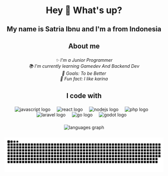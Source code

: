<h1 align="center">Hey 👋 What's up?</h1>

###

<h2 align="center">My name is Satria Ibnu and I'm a from Indonesia</h2>

###

<h2 align="center">About me</h2>

###

<h6 align="center">✨ I'm a Junior Programmer<br>📚 I'm currently learning Gamedev And Backend Dev<br>🎯 Goals: To be Better<br>🎲 Fun fact: I like karina</h6>

###

<h2 align="center">I code with</h2>

###

<div align="center">
  <img src="https://cdn.jsdelivr.net/gh/devicons/devicon/icons/javascript/javascript-original.svg" height="40" alt="javascript logo"  />
  <img width="12" />
  <img src="https://cdn.jsdelivr.net/gh/devicons/devicon/icons/react/react-original.svg" height="40" alt="react logo"  />
  <img width="12" />
  <img src="https://cdn.jsdelivr.net/gh/devicons/devicon/icons/nodejs/nodejs-original.svg" height="40" alt="nodejs logo"  />
  <img width="12" />
  <img src="https://cdn.jsdelivr.net/gh/devicons/devicon/icons/php/php-original.svg" height="40" alt="php logo"  />
  <img width="12" />
  <img src="https://cdn.jsdelivr.net/gh/devicons/devicon/icons/laravel/laravel-original.svg" height="40" alt="laravel logo"  />
  <img width="12" />
  <img src="https://cdn.jsdelivr.net/gh/devicons/devicon@latest/icons/go/go-original.svg"  height="40" alt="go logo" />
  <img width="12" />
  <img src="https://cdn.jsdelivr.net/gh/devicons/devicon@latest/icons/godot/godot-original.svg"  height="40" alt="godot logo" />
  <img width="12" />





</div>



###

 <div align="center">
    <img src="https://github-readme-stats.vercel.app/api/top-langs?username=Sanuuu24&locale=en&hide_title=false&layout=compact&card_width=320&langs_count=5&theme=dracula&hide_border=false" height="150" alt="languages graph"  />      

</div>


###
  




###



###

<picture align="center">

  
  <source media="(prefers-color-scheme: dark)" srcset="https://raw.githubusercontent.com/platane/platane/output/github-contribution-grid-snake-dark.svg">
  <source media="(prefers-color-scheme: light)" srcset="https://raw.githubusercontent.com/platane/platane/output/github-contribution-grid-snake.svg">
  <img alt="github contribution grid snake animation" src="https://raw.githubusercontent.com/platane/platane/output/github-contribution-grid-snake.svg">
</picture>
